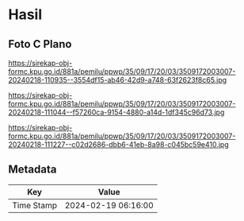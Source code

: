 # Hasil

## Foto C Plano

https://sirekap-obj-formc.kpu.go.id/881a/pemilu/ppwp/35/09/17/20/03/3509172003007-20240218-110935--3554df15-ab46-42d9-a748-63f2623f8c65.jpg

https://sirekap-obj-formc.kpu.go.id/881a/pemilu/ppwp/35/09/17/20/03/3509172003007-20240218-111044--f57260ca-9154-4880-a14d-1df345c96d73.jpg

https://sirekap-obj-formc.kpu.go.id/881a/pemilu/ppwp/35/09/17/20/03/3509172003007-20240218-111227--c02d2686-dbb6-41eb-8a98-c045bc59e410.jpg


## Metadata

| Key        | Value               |
| ---------- | ------------------- |
| Time Stamp | 2024-02-19 06:16:00 |



